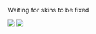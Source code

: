 Waiting for skins to be fixed

![](https://cdn.discordapp.com/attachments/637569142009888768/733419793289576478/unknown.png)
![](https://cdn.discordapp.com/attachments/637569142009888768/733421020144336916/unknown.png)